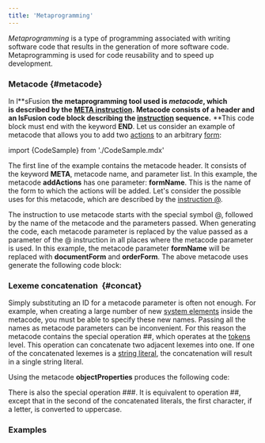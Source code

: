 ```yaml
---
title: 'Metaprogramming'
---
```


*Metaprogramming* is a type of programming associated with writing software code that results in the generation of more software code. Metaprogramming is used for code reusability and to speed up development.  

### Metacode {#metacode}

In l**sFusion **the metaprogramming tool used is *metacode*, which is described by the [**META** instruction](META_instruction.md). Metacode consists of a header and an **lsFusion** code block describing the [instruction](Instructions.md) sequence.** **This code block must end with the keyword **END**. Let us consider an example of metacode that allows you to add two [actions](Actions.md) to an arbitrary [form](Forms.md):

import {CodeSample} from './CodeSample.mdx'

<CodeSample url="https://documentation.lsfusion.org/sample?file=MetaSample&block=definemeta1"/>

The first line of the example contains the metacode header. It consists of the keyword **META**, metacode name, and parameter list. In this example, the metacode **addActions** has one parameter: **formName**. This is the name of the form to which the actions will be added. Let's consider the possible uses for this metacode, which are described by the [instruction @](Instruction.md). 

<CodeSample url="https://documentation.lsfusion.org/sample?file=MetaSample&block=implementmeta1"/>

The instruction to use metacode starts with the special symbol @, followed by the name of the metacode and the parameters passed. When generating the code, each metacode parameter is replaced by the value passed as a parameter of the @ instruction in all places where the metacode parameter is used. In this example, the metacode parameter **formName** will be replaced with **documentForm** and **orderForm**. The above metacode uses generate the following code block:

<CodeSample url="https://documentation.lsfusion.org/sample?file=MetaSampleResult&block=resultmeta1"/>

### Lexeme concatenation  {#concat}

Simply substituting an ID for a metacode parameter is often not enough. For example, when creating a large number of new [system elements](Element_identification.md) inside the metacode, you must be able to specify these new names. Passing all the names as metacode parameters can be inconvenient. For this reason the metacode contains the special operation \#\#, which operates at the [tokens](Tokens.md) level. This operation can concatenate two adjacent lexemes into one. If one of the concatenated lexemes is a [string literal](Literals.md#strliteral-broken), the concatenation will result in a single string literal.

<CodeSample url="https://documentation.lsfusion.org/sample?file=MetaSample&block=definemeta2"/>

Using the metacode **objectProperties** produces the following code:

<CodeSample url="https://documentation.lsfusion.org/sample?file=MetaSampleResult&block=resultmeta2"/>

There is also the special operation \#\#\#. It is equivalent to operation \#\#, except that in the second of the concatenated literals, the first character, if a letter, is converted to uppercase.

### Examples

<CodeSample url="https://documentation.lsfusion.org/sample?file=InstructionSample&block=meta"/>
